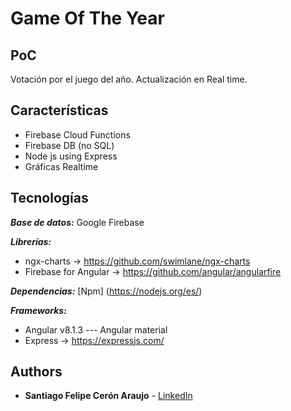 # Game Of The Year
## PoC

Votación por el juego del año.
Actualización en Real time.

## Características
* Firebase Cloud Functions
* Firebase DB (no SQL)
* Node js using Express
* Gráficas Realtime

 
## Tecnologías

***Base de datos:*** Google Firebase

***Librerías:*** 
* ngx-charts -> https://github.com/swimlane/ngx-charts
* Firebase for Angular -> https://github.com/angular/angularfire

***Dependencias:*** [Npm] (https://nodejs.org/es/)

***Frameworks:*** 
* Angular v8.1.3 --- Angular material
* Express -> https://expressjs.com/

## Authors

*   **Santiago Felipe Cerón Araujo** - [LinkedIn](https://www.linkedin.com/in/santiago-ceron-araujo)
